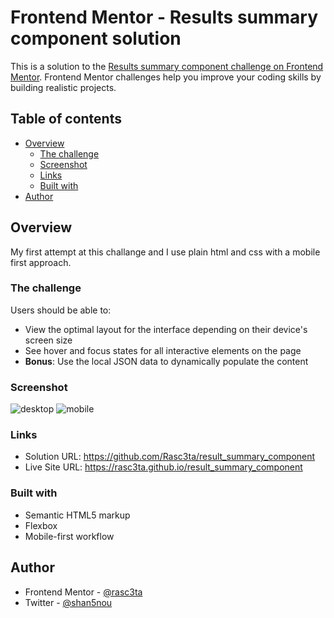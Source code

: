 # Frontend Mentor - Results summary component solution

This is a solution to the [Results summary component challenge on Frontend Mentor](https://www.frontendmentor.io/challenges/results-summary-component-CE_K6s0maV). Frontend Mentor challenges help you improve your coding skills by building realistic projects.

## Table of contents

- [Overview](#overview)
  - [The challenge](#the-challenge)
  - [Screenshot](#screenshot)
  - [Links](#links)
  - [Built with](#built-with)
- [Author](#author)


## Overview

My first attempt at this challange and I use plain html and css with a mobile first approach.

### The challenge

Users should be able to:

- View the optimal layout for the interface depending on their device's screen size
- See hover and focus states for all interactive elements on the page
- **Bonus**: Use the local JSON data to dynamically populate the content

### Screenshot
![desktop](https://github.com/Rasc3ta/result_summary_component/assets/109864964/3d85ffb6-2ba9-44f9-a8ed-305ac5b47a19)
![mobile](https://github.com/Rasc3ta/result_summary_component/assets/109864964/9dec1cf0-bac0-4c87-b319-b474e439332a)


### Links

- Solution URL: https://github.com/Rasc3ta/result_summary_component
- Live Site URL: https://rasc3ta.github.io/result_summary_component

### Built with

- Semantic HTML5 markup
- Flexbox
- Mobile-first workflow

## Author

- Frontend Mentor - [@rasc3ta](https://www.frontendmentor.io/profile/rasc3ta)
- Twitter - [@shan5nou](https://www.twitter.com/shan5nou)
